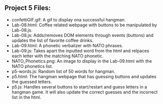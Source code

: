 ## Project 5 Files:

- confettiGIF.gif: A gif to display ona successful hangman.
- Lab-08.html: Coffee related webpage with buttons to be manipulated by Lab-08.js.
- Lab-08.js: Adds/removes DOM elements through events (buttons) and updates the list of favorite coffee drinks.
- Lab-09.html: A phonetic verbalizer with NATO phrases. 
- Lab-09.js: Takes apart the inputted word from the html and relpaces each letter with the matching NATO phonetic.
- NATO_Phonetics.png: An image to display in the Lab-09.html with the NATO phonetics list.
- p5-words.js: Random list of 50 words for hangman.
- p5.html: The hangman webpage that has guessing buttons and updates the guessed letters.
- p5.js: Handles several buttons to start/restart and guess letters in a hangman game. It will also update the correct guesses and the incorrect list in the html.
